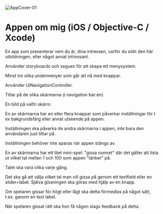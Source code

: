 ![AppCover-01](https://user-images.githubusercontent.com/50097658/72686472-74407000-3af5-11ea-9911-5ba563a9b311.png)


# Appen om mig (iOS / Objective-C / Xcode)

En app som presenterar vem du är, dina intressen, varför du sökt den här utbildningen, eller något annat intressant.

Använder storyboards och segues för att skapa ett menysystem.

Minst tre olika undermenyer som går att nå med knappar.

Använder UINavigationController.

Titlar på de olika skärmarna (i navigation bar:en).

En bild på valfri skärm.

En av skärmarna har en eller flera knappar som påverkar inställningar för t ex bakgrundsfärg eller annat utseende på appen.

Inställningen ska påverka de andra skärmarna i appen, inte bara den användaren just tittar på.

Inställningen behöver inte sparas när appen stängs av.

En av skärmarna har ett litet mini-spel: "gissa numret" där det gäller att lista ut vilket tal mellan 1 och 100 som appen "tänker" på.

Talet ska vara olika varje gång.

Det ska gå att välja vilket tal man vill gissa på genom ett textfield eller en slider+label. Själva gissningen ska göras med hjälp av en knapp.

Om spelaren gissar för högt eller lågt ska detta förmedlas på något sätt, t.ex. genom en text label.

När spelaren gissat rätt ska hon få någon slags feedback på detta.
